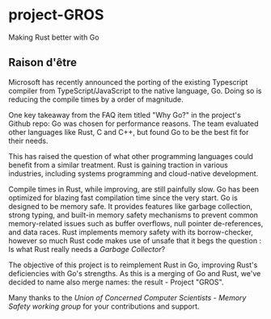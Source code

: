 # project-GROS
Making Rust better with Go

## Raison d'être

Microsoft has recently announced the porting of the existing Typescript compiler from TypeScript/JavaScript to the native language, Go. Doing so is reducing the compile times by a order of magnitude.

One key takeaway from the FAQ item titled "Why Go?" in the project's Github repo:
Go was chosen for performance reasons. The team evaluated other languages like Rust, C and C++, but found Go to be the best fit for their needs.

This has raised the question of what other programming languages could benefit from a similar treatment. Rust is gaining traction in various industries, including systems programming and cloud-native development.

Compile times in Rust, while improving, are still painfully slow. Go has been optimized for blazing fast compilation time since the very start. Go is designed to be memory safe. It provides features like garbage collection, strong typing, and built-in memory safety mechanisms to prevent common memory-related issues such as buffer overflows, null pointer de-references, and data races.
Rust implements memory safety with its borrow-checker, however so much Rust code makes use of unsafe that it begs the question : Is what Rust really needs a *Garbage Collector*?

The objective of this project is to reimplement Rust in Go, improving Rust's deficiencies with Go's strengths. As this is a merging of Go and Rust, we've decided to name also merge names: the result - Project "GROS".

Many thanks to the _Union of Concerned Computer Scientists - Memory Safety working group_ for your contributions and support.
